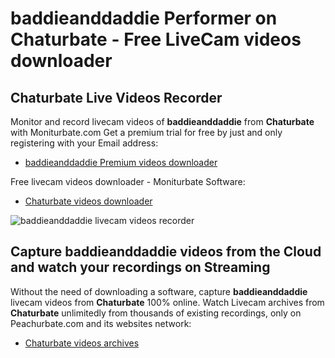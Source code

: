 # baddieanddaddie Performer on Chaturbate - Free LiveCam videos downloader

## Chaturbate Live Videos Recorder

Monitor and record livecam videos of **baddieanddaddie** from **Chaturbate** with Moniturbate.com
Get a premium trial for free by just and only registering with your Email address:
* [baddieanddaddie Premium videos downloader](https://moniturbate.com/request-demo-licence-key.html)

Free livecam videos downloader - Moniturbate Software:
* [Chaturbate videos downloader](https://moniturbate.com/moniturbate-download-software.html)

![baddieanddaddie livecam videos recorder](https://peachurnet.com/templates/moniturbate-software.png)


## Capture baddieanddaddie videos from the Cloud and watch your recordings on Streaming

Without the need of downloading a software, capture **baddieanddaddie** livecam videos from **Chaturbate** 100% online.
Watch Livecam archives from **Chaturbate** unlimitedly from thousands of existing recordings, only on Peachurbate.com and its websites network:
* [Chaturbate videos archives](https://peachurnet.com/)